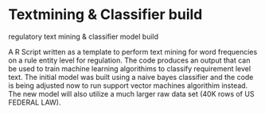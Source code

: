 # Textmining & Classifier build
regulatory text mining & classifier model build

A R Script written as a template to perform text mining for word frequencies on a rule entity level for regulation. The code produces an output that can be used to train machine learning algorithims to classify requirement level text. The initial model was built using a naive bayes classifier and the code is being adjusted now to run support vector machines algorithim instead. The new model will also utilize a much larger raw data set (40K rows of US FEDERAL LAW). 
